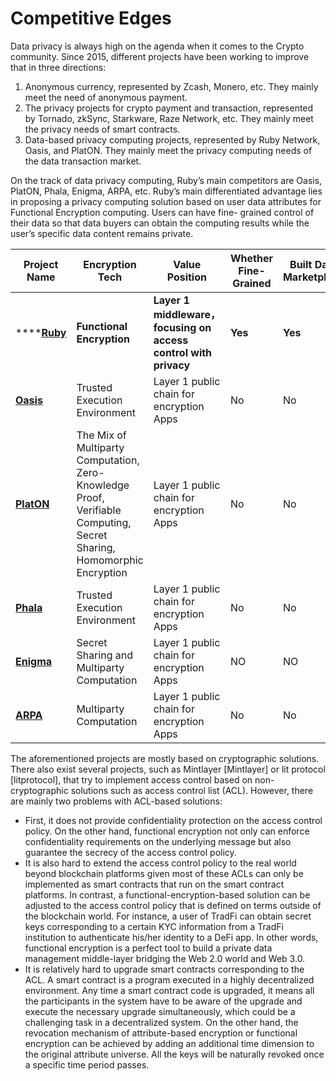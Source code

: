 # Competitive Edges

Data privacy is always high on the agenda when it comes to the Crypto community. Since 2015, different projects have been working to improve that in three directions:

1. Anonymous currency, represented by Zcash, Monero, etc. They mainly meet the need of anonymous payment.
2. The privacy projects for crypto payment and transaction, represented by Tornado, zkSync, Starkware, Raze Network, etc. They mainly meet the privacy needs of smart contracts.
3. Data-based privacy computing projects, represented by Ruby Network, Oasis, and PlatON. They mainly meet the privacy computing needs of the data transaction market.

On the track of data privacy computing, Ruby’s main competitors are Oasis, PlatON, Phala, Enigma, ARPA, etc. Ruby’s main differentiated advantage lies in proposing a privacy computing solution based on user data attributes for Functional Encryption computing. Users can have fine- grained control of their data so that data buyers can obtain the computing results while the user’s specific data content remains private.

| Project Name                                     | Encryption Tech                                                                                                       | Value Position                                                 | Whether Fine-Grained | Built Data Marketplace | Owner Centric |
| ------------------------------------------------ | --------------------------------------------------------------------------------------------------------------------- | -------------------------------------------------------------- | -------------------- | ---------------------- | ------------- |
| ****[**Ruby**](https://ruby.io/)                 | **Functional Encryption**                                                                                             | **Layer 1 middleware，focusing on access control with privacy** | **Yes**              | **Yes**                | **Yes**       |
| ****[**Oasis**](https://www.oasislabs.com/)****  | Trusted Execution Environment                                                                                         | Layer 1 public chain for encryption Apps                       | No                   | No                     | No            |
| ****[**PlatON**](https://platon.network/en/)**** | The Mix of Multiparty Computation, Zero-Knowledge Proof, Verifiable Computing, Secret Sharing, Homomorphic Encryption | Layer 1 public chain for encryption Apps                       | No                   | No                     | No            |
| ****[**Phala**](https://phala.network/en)****    | Trusted Execution Environment                                                                                         | Layer 1 public chain for encryption Apps                       | No                   | No                     | No            |
| ****[**Enigma**](https://www.enigma.co/)****     | Secret Sharing and Multiparty Computation                                                                             | Layer 1 public chain for encryption Apps                       | NO                   | NO                     | No            |
| ****[**ARPA**](https://arpachain.io/)****        | Multiparty Computation                                                                                                | Layer 1 public chain for encryption Apps                       | No                   | No                     | No            |

The aforementioned projects are mostly based on cryptographic solutions. There also exist several projects, such as Mintlayer \[Mintlayer] or lit protocol \[litprotocol], that try to implement access control based on non-cryptographic solutions such as access control list (ACL). However, there are mainly two problems with ACL-based solutions:

* First, it does not provide confidentiality protection on the access control policy. On the other hand, functional encryption not only can enforce confidentiality requirements on the underlying message but also guarantee the secrecy of the access control policy.
* It is also hard to extend the access control policy to the real world beyond blockchain platforms given most of these ACLs can only be implemented as smart contracts that run on the smart contract platforms. In contrast, a functional-encryption-based solution can be adjusted to the access control policy that is defined on terms outside of the blockchain world. For instance, a user of TradFi can obtain secret keys corresponding to a certain KYC information from a TradFi institution to authenticate his/her identity to a DeFi app. In other words, functional encryption is a perfect tool to build a private data management middle-layer bridging the Web 2.0 world and Web 3.0.
* It is relatively hard to upgrade smart contracts corresponding to the ACL. A smart contract is a program executed in a highly decentralized environment. Any time a smart contract code is upgraded, it means all the participants in the system have to be aware of the upgrade and execute the necessary upgrade simultaneously, which could be a challenging task in a decentralized system. On the other hand, the revocation mechanism of attribute-based encryption or functional encryption can be achieved by adding an additional time dimension to the original attribute universe. All the keys will be naturally revoked once a specific time period passes.
